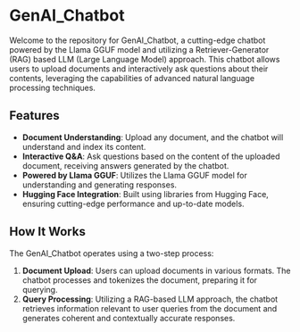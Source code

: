 # GenAI_Chatbot

Welcome to the repository for GenAI_Chatbot, a cutting-edge chatbot powered by the Llama GGUF model and utilizing a Retriever-Generator (RAG) based LLM (Large Language Model) approach. This chatbot allows users to upload documents and interactively ask questions about their contents, leveraging the capabilities of advanced natural language processing techniques.

## Features

- **Document Understanding**: Upload any document, and the chatbot will understand and index its content.
- **Interactive Q&A**: Ask questions based on the content of the uploaded document, receiving answers generated by the chatbot.
- **Powered by Llama GGUF**: Utilizes the Llama GGUF model for understanding and generating responses.
- **Hugging Face Integration**: Built using libraries from Hugging Face, ensuring cutting-edge performance and up-to-date models.

## How It Works

The GenAI_Chatbot operates using a two-step process:
1. **Document Upload**: Users can upload documents in various formats. The chatbot processes and tokenizes the document, preparing it for querying.
2. **Query Processing**: Utilizing a RAG-based LLM approach, the chatbot retrieves information relevant to user queries from the document and generates coherent and contextually accurate responses.
